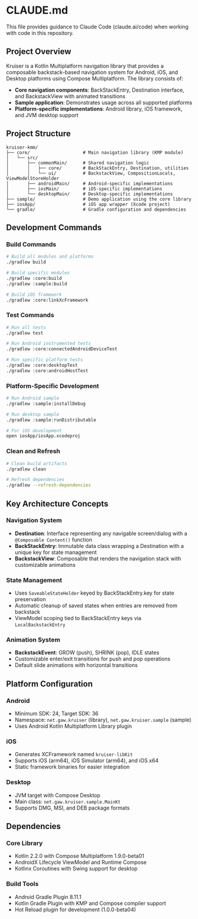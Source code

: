 # CLAUDE.md

This file provides guidance to Claude Code (claude.ai/code) when working with code in this repository.

## Project Overview

Kruiser is a Kotlin Multiplatform navigation library that provides a composable backstack-based navigation system for Android, iOS, and Desktop platforms using Compose Multiplatform. The library consists of:

- **Core navigation components**: BackStackEntry, Destination interface, and BackstackView with animated transitions
- **Sample application**: Demonstrates usage across all supported platforms
- **Platform-specific implementations**: Android library, iOS framework, and JVM desktop support

## Project Structure

```
kruiser-kmm/
├── core/                    # Main navigation library (KMP module)
│   └── src/
│       ├── commonMain/      # Shared navigation logic
│       │   ├── core/        # BackStackEntry, Destination, utilities
│       │   └── ui/          # BackstackView, CompositionLocals, ViewModelStoreHolder
│       ├── androidMain/     # Android-specific implementations
│       ├── iosMain/         # iOS-specific implementations
│       └── desktopMain/     # Desktop-specific implementations
├── sample/                  # Demo application using the core library
├── iosApp/                  # iOS app wrapper (Xcode project)
└── gradle/                  # Gradle configuration and dependencies
```

## Development Commands

### Build Commands
```bash
# Build all modules and platforms
./gradlew build

# Build specific modules
./gradlew :core:build
./gradlew :sample:build

# Build iOS framework
./gradlew :core:linkXcFramework
```

### Test Commands
```bash
# Run all tests
./gradlew test

# Run Android instrumented tests
./gradlew :core:connectedAndroidDeviceTest

# Run specific platform tests
./gradlew :core:desktopTest
./gradlew :core:androidHostTest
```

### Platform-Specific Development
```bash
# Run Android sample
./gradlew :sample:installDebug

# Run desktop sample
./gradlew :sample:runDistributable

# For iOS development
open iosApp/iosApp.xcodeproj
```

### Clean and Refresh
```bash
# Clean build artifacts
./gradlew clean

# Refresh dependencies
./gradlew --refresh-dependencies
```

## Key Architecture Concepts

### Navigation System
- **Destination**: Interface representing any navigable screen/dialog with a `@Composable Content()` function
- **BackStackEntry**: Immutable data class wrapping a Destination with a unique key for state management
- **BackstackView**: Composable that renders the navigation stack with customizable animations

### State Management
- Uses `SaveableStateHolder` keyed by BackStackEntry.key for state preservation
- Automatic cleanup of saved states when entries are removed from backstack
- ViewModel scoping tied to BackStackEntry keys via `LocalBackstackEntry`

### Animation System
- **BackstackEvent**: GROW (push), SHRINK (pop), IDLE states
- Customizable enter/exit transitions for push and pop operations
- Default slide animations with horizontal transitions

## Platform Configuration

### Android
- Minimum SDK: 24, Target SDK: 36
- Namespace: `net.gaw.kruiser` (library), `net.gaw.kruiser.sample` (sample)
- Uses Android Kotlin Multiplatform Library plugin

### iOS
- Generates XCFramework named `kruiser-libKit`
- Supports iOS (arm64), iOS Simulator (arm64), and iOS x64
- Static framework binaries for easier integration

### Desktop
- JVM target with Compose Desktop
- Main class: `net.gaw.kruiser.sample.MainKt`
- Supports DMG, MSI, and DEB package formats

## Dependencies

### Core Library
- Kotlin 2.2.0 with Compose Multiplatform 1.9.0-beta01
- AndroidX Lifecycle ViewModel and Runtime Compose
- Kotlinx Coroutines with Swing support for desktop

### Build Tools
- Android Gradle Plugin 8.11.1
- Kotlin Gradle Plugin with KMP and Compose compiler support
- Hot Reload plugin for development (1.0.0-beta04)